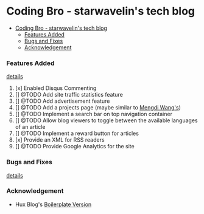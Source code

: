# Coding Bro - starwavelin's tech blog

- [Coding Bro - starwavelin's tech blog](#coding-bro---starwavelins-tech-blog)
    - [Features Added](#features-added)
    - [Bugs and Fixes](#bugs-and-fixes)
    - [Acknowledgement](#acknowledgement)

### Features Added
[details](https://starwavelin.io/2019/05/24/feature-adding-on-my-blog/)
1. [x] Enabled Disqus Commenting
2. [] @TODO Add site traffic statistics feature
3. [] @TODO Add advertisement feature
4. [] @TODO Add a projects page (maybe similar to [Mengdi Wang's](https://www.iammengdiwang.com/project.html))
5. [] @TODO Implement a search bar on top navigation container
6. [] @TODO Allow blog viewers to toggle between the available languages of an article
7. [] @TODO Implement a reward button for articles
8. [x] Provide an XML for RSS readers
9. [] @TODO Provide Google Analytics for the site


### Bugs and Fixes
[details](https://starwavelin.io/2018/05/24/bug-fixes-on-my-blog/)

### Acknowledgement
- Hux Blog's [Boilerplate Version](https://github.com/Huxpro/huxblog-boilerplate)
